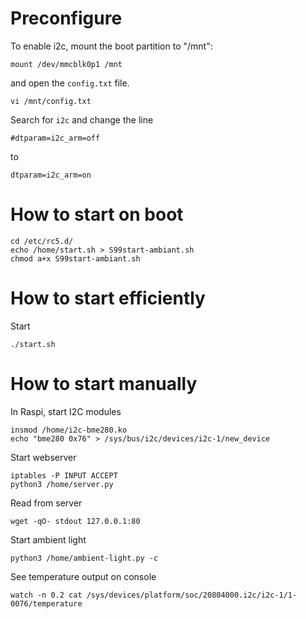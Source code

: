 # Preconfigure
To enable i2c, mount the boot partition to "/mnt":

```
mount /dev/mmcblk0p1 /mnt
```
and open the `config.txt` file.
```
vi /mnt/config.txt
```
Search for `i2c` and change the line 
```
#dtparam=i2c_arm=off
```

to 

```
dtparam=i2c_arm=on
```

# How to start on boot
```
cd /etc/rc5.d/
echo /home/start.sh > S99start-ambiant.sh
chmod a+x S99start-ambiant.sh
```

# How to start efficiently
Start 
```
./start.sh
```

# How to start manually
In Raspi, start I2C modules 

```
insmod /home/i2c-bme280.ko
echo "bme280 0x76" > /sys/bus/i2c/devices/i2c-1/new_device
```

Start webserver

```
iptables -P INPUT ACCEPT
python3 /home/server.py
```

Read from server

```
wget -qO- stdout 127.0.0.1:80
```

Start ambient light 

```
python3 /home/ambient-light.py -c
```

See temperature output on console

```
watch -n 0.2 cat /sys/devices/platform/soc/20804000.i2c/i2c-1/1-0076/temperature
```
